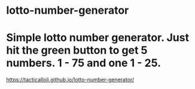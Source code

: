 # lotto-number-generator

# Simple lotto number generator. Just hit the green button to get 5 numbers. 1 - 75 and one 1 - 25.

https://tacticalloli.github.io/lotto-number-generator/
